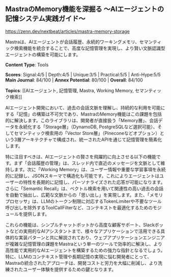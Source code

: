 ## MastraのMemory機能を深掘る 〜AIエージェントの記憶システム実践ガイド〜

https://zenn.dev/nextbeat/articles/mastra-memory-storage

Mastraは、AIエージェントが会話履歴、永続的ワーキングメモリ、セマンティック検索機能を統合することで、高度な記憶管理を実現し、より賢い文脈認識型エージェントの構築を可能にします。

**Content Type**: Tools

**Scores**: Signal:4/5 | Depth:4/5 | Unique:3/5 | Practical:5/5 | Anti-Hype:5/5
**Main Journal**: 84/100 | **Annex Potential**: 80/100 | **Overall**: 84/100

**Topics**: [[AIエージェント, 記憶管理, Mastra, Working Memory, セマンティック検索]]

AIエージェント開発において、過去の会話文脈を理解し、持続的な利用を可能にする「記憶」の構築は不可欠であり、MastraのMemory機能はこの課題を包括的に解決します。このライブラリは、開発者が直接扱う「Memory層」、会話データを永続化する「Storage層」（DynamoDB, PostgreSQLなど選択可能）、そしてセマンティック検索用の「Vector Store層」（Pineconeなどオプション）という3層アーキテクチャで構成され、統一されたAPIを通じて記憶管理を簡素化します。

特に注目すべきは、AIエージェントの賢さを飛躍的に向上させる以下の機能です。まず「会話履歴の管理」は、スレッド内で直近のメッセージを文脈として維持します。次に「Working Memory」は、ユーザー情報や重要な学習事項を永続的に記録し、JSONスキーマで構造化も可能です。これによりエージェントはユーザーの特性を長期的に記憶し、パーソナライズされた応答が可能になります。さらに「Semantic Recall」は、ベクトル検索を用いて関連性の高い過去の会話を自動で抽出し、広範な文脈からの「思い出し」を実現します。また、「メモリプロセッサ」は、LLMのトークン制限に対応するTokenLimiterや不要なツール呼び出しを除外するToolCallFilterなど、コンテキストを最適化するためのモジュールを提供します。

これらの機能は、シンプルチャットボットから高度な顧客サポート、Slackボットなどの実用的なAIアシスタントまで、様々なアプリケーションで活用できる具体的な実装パターンと共に解説されており、ウェブアプリケーションエンジニアが複雑な記憶管理の課題をMastraという単一のツールで効率的に解決し、より高性能で実用的なAIエージェントを構築するための強力な指針となるでしょう。特に、LLMのコンテキスト管理や長期記憶の実現に悩む開発者にとって、Mastraの統合されたアプローチは、開発コストと労力を大幅に削減し、より洗練されたユーザー体験を提供するための鍵となります。